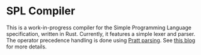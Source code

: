 # SPL Compiler

This is a work-in-progress compiler for the Simple Programming Language specification, written in Rust. Currently, it
features a simple lexer and parser. The operator precedence handling is done
using [Pratt parsing](https://en.wikipedia.org/wiki/Operator-precedence_parser).
See [this blog](https://matklad.github.io/2020/04/13/simple-but-powerful-pratt-parsing.html) for more details.

